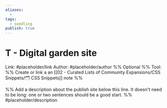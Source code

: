 ```yaml
---
aliases:
  -
tags:
  - seedling
publish: true
---
```


# T - Digital garden site

Link: #placeholder/link
Author: #placeholder/author %% Optional %%
Tool: %% Create or link a an [[02 - Curated Lists of Community Expansions/CSS Snippets/🗂️ CSS Snippets]] note %%

%% Add a description about the publish site below this line. It doesn't need to be long: one or two sentences should be a good start. %%
#placeholder/description
